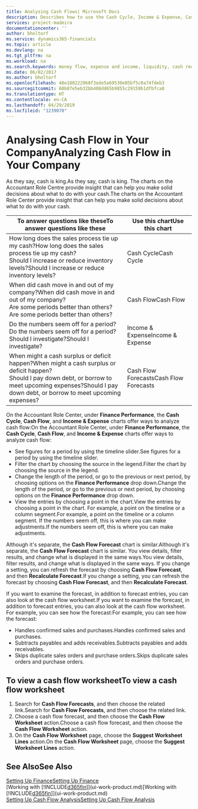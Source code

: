 ```yaml
---
title: Analysing Cash Flows| Microsoft Docs
description: Describes how to use the Cash Cycle, Income & Expense, Cash Flow, and Cash Flow Forecast charts to analyze the past and future flow of money in and out of your company.
services: project-madeira
documentationcenter: ''
author: bholtorf
ms.service: dynamics365-financials
ms.topic: article
ms.devlang: na
ms.tgt_pltfrm: na
ms.workload: na
ms.search.keywords: money flow, expense and income, liquidity, cash receipts minus cash payments, Cartera
ms.date: 06/02/2017
ms.author: bholtorf
ms.openlocfilehash: 40e180222968f3ede5a69530e05bf5c0a74fdeb3
ms.sourcegitcommit: 60b87e5eb32bb408dd65b9855c29159b1dfbfca8
ms.translationtype: HT
ms.contentlocale: en-CA
ms.lasthandoff: 04/29/2019
ms.locfileid: "1239070"
---
```

# <a name="analyzing-cash-flow-in-your-company"></a><span data-ttu-id="6a8c5-103">Analysing Cash Flow in Your Company</span><span class="sxs-lookup"><span data-stu-id="6a8c5-103">Analyzing Cash Flow in Your Company</span></span>
<span data-ttu-id="6a8c5-104">As they say, cash is king.</span><span class="sxs-lookup"><span data-stu-id="6a8c5-104">As they say, cash is king.</span></span> <span data-ttu-id="6a8c5-105">The charts on the Accountant Role Centre provide insight that can help you make solid decisions about what to do with your cash.</span><span class="sxs-lookup"><span data-stu-id="6a8c5-105">The charts on the Accountant Role Center provide insight that can help you make solid decisions about what to do with your cash.</span></span>  

| <span data-ttu-id="6a8c5-106">To answer questions like these</span><span class="sxs-lookup"><span data-stu-id="6a8c5-106">To answer questions like these</span></span> | <span data-ttu-id="6a8c5-107">Use this chart</span><span class="sxs-lookup"><span data-stu-id="6a8c5-107">Use this chart</span></span> |
| --- | --- |
| <span data-ttu-id="6a8c5-108">How long does the sales process tie up my cash?</span><span class="sxs-lookup"><span data-stu-id="6a8c5-108">How long does the sales process tie up my cash?</span></span></br> <span data-ttu-id="6a8c5-109">Should I increase or reduce inventory levels?</span><span class="sxs-lookup"><span data-stu-id="6a8c5-109">Should I increase or reduce inventory levels?</span></span> |<span data-ttu-id="6a8c5-110">Cash Cycle</span><span class="sxs-lookup"><span data-stu-id="6a8c5-110">Cash Cycle</span></span> |
| <span data-ttu-id="6a8c5-111">When did cash move in and out of my company?</span><span class="sxs-lookup"><span data-stu-id="6a8c5-111">When did cash move in and out of my company?</span></span></br> <span data-ttu-id="6a8c5-112">Are some periods better than others?</span><span class="sxs-lookup"><span data-stu-id="6a8c5-112">Are some periods better than others?</span></span> |<span data-ttu-id="6a8c5-113">Cash Flow</span><span class="sxs-lookup"><span data-stu-id="6a8c5-113">Cash Flow</span></span> |
| <span data-ttu-id="6a8c5-114">Do the numbers seem off for a period?</span><span class="sxs-lookup"><span data-stu-id="6a8c5-114">Do the numbers seem off for a period?</span></span></br> <span data-ttu-id="6a8c5-115">Should I investigate?</span><span class="sxs-lookup"><span data-stu-id="6a8c5-115">Should I investigate?</span></span> |<span data-ttu-id="6a8c5-116">Income & Expense</span><span class="sxs-lookup"><span data-stu-id="6a8c5-116">Income & Expense</span></span> |
| <span data-ttu-id="6a8c5-117">When might a cash surplus or deficit happen?</span><span class="sxs-lookup"><span data-stu-id="6a8c5-117">When might a cash surplus or deficit happen?</span></span></br> <span data-ttu-id="6a8c5-118">Should I pay down debt, or borrow to meet upcoming expenses?</span><span class="sxs-lookup"><span data-stu-id="6a8c5-118">Should I pay down debt, or borrow to meet upcoming expenses?</span></span> |<span data-ttu-id="6a8c5-119">Cash Flow Forecasts</span><span class="sxs-lookup"><span data-stu-id="6a8c5-119">Cash Flow Forecasts</span></span> |

<span data-ttu-id="6a8c5-120">On the Accountant Role Center, under **Finance Performance**, the **Cash Cycle**, **Cash Flow**, and **Income & Expense** charts offer ways to analyze cash flow:</span><span class="sxs-lookup"><span data-stu-id="6a8c5-120">On the Accountant Role Center, under **Finance Performance**, the **Cash Cycle**, **Cash Flow**, and **Income & Expense** charts offer ways to analyze cash flow:</span></span>  

* <span data-ttu-id="6a8c5-121">See figures for a period by using the timeline slider.</span><span class="sxs-lookup"><span data-stu-id="6a8c5-121">See figures for a period by using the timeline slider.</span></span>  
* <span data-ttu-id="6a8c5-122">Filter the chart by choosing the source in the legend.</span><span class="sxs-lookup"><span data-stu-id="6a8c5-122">Filter the chart by choosing the source in the legend.</span></span>  
* <span data-ttu-id="6a8c5-123">Change the length of the period, or go to the previous or next period, by choosing options on the **Finance Performance** drop down.</span><span class="sxs-lookup"><span data-stu-id="6a8c5-123">Change the length of the period, or go to the previous or next period, by choosing options on the **Finance Performance** drop down.</span></span>  
* <span data-ttu-id="6a8c5-124">View the entries by choosing a point in the chart.</span><span class="sxs-lookup"><span data-stu-id="6a8c5-124">View the entries by choosing a point in the chart.</span></span> <span data-ttu-id="6a8c5-125">For example, a point on the timeline or a column segment.</span><span class="sxs-lookup"><span data-stu-id="6a8c5-125">For example, a point on the timeline or a column segment.</span></span> <span data-ttu-id="6a8c5-126">If the numbers seem off, this is where you can make adjustments.</span><span class="sxs-lookup"><span data-stu-id="6a8c5-126">If the numbers seem off, this is where you can make adjustments.</span></span>  

<span data-ttu-id="6a8c5-127">Although it's separate, the **Cash Flow Forecast** chart is similar.</span><span class="sxs-lookup"><span data-stu-id="6a8c5-127">Although it's separate, the **Cash Flow Forecast** chart is similar.</span></span> <span data-ttu-id="6a8c5-128">You view details, filter results, and change what is displayed in the same ways.</span><span class="sxs-lookup"><span data-stu-id="6a8c5-128">You view details, filter results, and change what is displayed in the same ways.</span></span> <span data-ttu-id="6a8c5-129">If you change a setting, you can refresh the forecast by choosing **Cash Flow Forecast**, and then **Recalculate Forecast**.</span><span class="sxs-lookup"><span data-stu-id="6a8c5-129">If you change a setting, you can refresh the forecast by choosing **Cash Flow Forecast**, and then **Recalculate Forecast**.</span></span>

<span data-ttu-id="6a8c5-130">If you want to examine the forecast, in addition to forecast entries, you can also look at the cash flow worksheet.</span><span class="sxs-lookup"><span data-stu-id="6a8c5-130">If you want to examine the forecast, in addition to forecast entries, you can also look at the cash flow worksheet.</span></span> <span data-ttu-id="6a8c5-131">For example, you can see how the forecast:</span><span class="sxs-lookup"><span data-stu-id="6a8c5-131">For example, you can see how the forecast:</span></span>

* <span data-ttu-id="6a8c5-132">Handles confirmed sales and purchases.</span><span class="sxs-lookup"><span data-stu-id="6a8c5-132">Handles confirmed sales and purchases.</span></span>  
* <span data-ttu-id="6a8c5-133">Subtracts payables and adds receivables.</span><span class="sxs-lookup"><span data-stu-id="6a8c5-133">Subtracts payables and adds receivables.</span></span>  
* <span data-ttu-id="6a8c5-134">Skips duplicate sales orders and purchase orders.</span><span class="sxs-lookup"><span data-stu-id="6a8c5-134">Skips duplicate sales orders and purchase orders.</span></span>  

## <a name="to-view-a-cash-flow-worksheet"></a><span data-ttu-id="6a8c5-135">To view a cash flow worksheet</span><span class="sxs-lookup"><span data-stu-id="6a8c5-135">To view a cash flow worksheet</span></span>
1. <span data-ttu-id="6a8c5-136">Search for **Cash Flow Forecasts**, and then choose the related link.</span><span class="sxs-lookup"><span data-stu-id="6a8c5-136">Search for **Cash Flow Forecasts**, and then choose the related link.</span></span>  
2. <span data-ttu-id="6a8c5-137">Choose a cash flow forecast, and then choose the **Cash Flow Worksheet** action.</span><span class="sxs-lookup"><span data-stu-id="6a8c5-137">Choose a cash flow forecast, and then choose the **Cash Flow Worksheet** action.</span></span>  
3. <span data-ttu-id="6a8c5-138">On the **Cash Flow Worksheet** page, choose the **Suggest Worksheet Lines** action.</span><span class="sxs-lookup"><span data-stu-id="6a8c5-138">On the **Cash Flow Worksheet** page, choose the **Suggest Worksheet Lines** action.</span></span>  

## <a name="see-also"></a><span data-ttu-id="6a8c5-139">See Also</span><span class="sxs-lookup"><span data-stu-id="6a8c5-139">See Also</span></span>
[<span data-ttu-id="6a8c5-140">Setting Up Finance</span><span class="sxs-lookup"><span data-stu-id="6a8c5-140">Setting Up Finance</span></span>](finance-setup-finance.md)  
<span data-ttu-id="6a8c5-141">[Working with [!INCLUDE[d365fin](includes/d365fin_md.md)]](ui-work-product.md)</span><span class="sxs-lookup"><span data-stu-id="6a8c5-141">[Working with [!INCLUDE[d365fin](includes/d365fin_md.md)]](ui-work-product.md)</span></span>  
[<span data-ttu-id="6a8c5-142">Setting Up Cash Flow Analysis</span><span class="sxs-lookup"><span data-stu-id="6a8c5-142">Setting Up Cash Flow Analysis</span></span>](finance-setup-cash-flow-analyses.md)  
